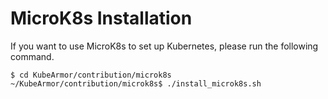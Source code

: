 # MicroK8s Installation

If you want to use MicroK8s to set up Kubernetes, please run the following command.

```text
$ cd KubeArmor/contribution/microk8s
~/KubeArmor/contribution/microk8s$ ./install_microk8s.sh
```
